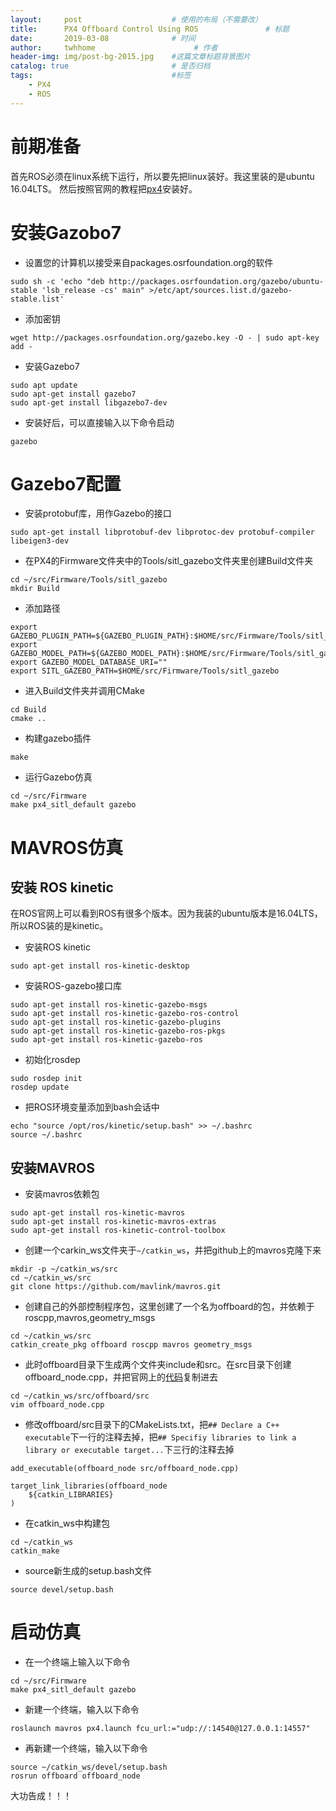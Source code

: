 ```yaml
---
layout:     post                    # 使用的布局（不需要改）
title:      PX4 Offboard Control Using ROS               # 标题 
date:       2019-03-08              # 时间
author:     twhhome                      # 作者
header-img: img/post-bg-2015.jpg    #这篇文章标题背景图片
catalog: true                       # 是否归档
tags:                               #标签
    - PX4
    - ROS
---
```


# 前期准备
首先ROS必须在linux系统下运行，所以要先把linux装好。我这里装的是ubuntu 16.04LTS。
然后按照官网的教程把[px4](https://dev.px4.io/en/setup/dev_env_linux_ubuntu.html)安装好。


# 安装Gazobo7
* 设置您的计算机以接受来自packages.osrfoundation.org的软件
```
sudo sh -c 'echo "deb http://packages.osrfoundation.org/gazebo/ubuntu-stable 'lsb_release -cs' main" >/etc/apt/sources.list.d/gazebo-stable.list'
```
* 添加密钥
```
wget http://packages.osrfoundation.org/gazebo.key -O - | sudo apt-key add -
```
* 安装Gazebo7
```
sudo apt update
sudo apt-get install gazebo7
sudo apt-get install libgazebo7-dev
```
* 安装好后，可以直接输入以下命令启动
```
gazebo
```


# Gazebo7配置
* 安装protobuf库，用作Gazebo的接口
```
sudo apt-get install libprotobuf-dev libprotoc-dev protobuf-compiler libeigen3-dev
```
* 在PX4的Firmware文件夹中的Tools/sitl_gazebo文件夹里创建Build文件夹
```
cd ~/src/Firmware/Tools/sitl_gazebo
mkdir Build
```
* 添加路径
```
export GAZEBO_PLUGIN_PATH=${GAZEBO_PLUGIN_PATH}:$HOME/src/Firmware/Tools/sitl_gazebo/Build
export GAZEBO_MODEL_PATH=${GAZEBO_MODEL_PATH}:$HOME/src/Firmware/Tools/sitl_gazebo/models
export GAZEBO_MODEL_DATABASE_URI=""
export SITL_GAZEBO_PATH=$HOME/src/Firmware/Tools/sitl_gazebo
```
* 进入Build文件夹并调用CMake
```
cd Build
cmake ..
```
* 构建gazebo插件
```
make
```
* 运行Gazebo仿真
```
cd ~/src/Firmware
make px4_sitl_default gazebo
```

# MAVROS仿真
## 安装 ROS kinetic
在ROS官网上可以看到ROS有很多个版本。因为我装的ubuntu版本是16.04LTS，所以ROS装的是kinetic。
* 安装ROS kinetic
```
sudo apt-get install ros-kinetic-desktop
```
* 安装ROS-gazebo接口库
```
sudo apt-get install ros-kinetic-gazebo-msgs
sudo apt-get install ros-kinetic-gazebo-ros-control
sudo apt-get install ros-kinetic-gazebo-plugins
sudo apt-get install ros-kinetic-gazebo-ros-pkgs
sudo apt-get install ros-kinetic-gazebo-ros
```
* 初始化rosdep
```
sudo rosdep init
rosdep update
```
* 把ROS环境变量添加到bash会话中
```
echo "source /opt/ros/kinetic/setup.bash" >> ~/.bashrc
source ~/.bashrc
```
## 安装MAVROS
* 安装mavros依赖包
```
sudo apt-get install ros-kinetic-mavros
sudo apt-get install ros-kinetic-mavros-extras
sudo apt-get install ros-kinetic-control-toolbox
```
* 创建一个carkin_ws文件夹于`~/catkin_ws`，并把github上的mavros克隆下来
```
mkdir -p ~/catkin_ws/src
cd ~/catkin_ws/src
git clone https://github.com/mavlink/mavros.git
```
* 创建自己的外部控制程序包，这里创建了一个名为offboard的包，并依赖于roscpp,mavros,geometry_msgs
```
cd ~/catkin_ws/src
catkin_create_pkg offboard roscpp mavros geometry_msgs
```
* 此时offboard目录下生成两个文件夹include和src。在src目录下创建offboard_node.cpp，并把官网上的[代码](https://dev.px4.io/en/ros/mavros_offboard.html)复制进去
```
cd ~/catkin_ws/src/offboard/src
vim offboard_node.cpp
```
* 修改offboard/src目录下的CMakeLists.txt，把`## Declare a C++ executable`下一行的注释去掉，把`## Specifiy libraries to link a library or executable target...`下三行的注释去掉
```
add_executable(offboard_node src/offboard_node.cpp)

target_link_libraries(offboard_node
    ${catkin_LIBRARIES}
)
```
* 在catkin_ws中构建包
```
cd ~/catkin_ws
catkin_make
```
* source新生成的setup.bash文件
```
source devel/setup.bash
```

# 启动仿真
* 在一个终端上输入以下命令
```
cd ~/src/Firmware
make px4_sitl_default gazebo
```
* 新建一个终端，输入以下命令
```
roslaunch mavros px4.launch fcu_url:="udp://:14540@127.0.0.1:14557"
```
* 再新建一个终端，输入以下命令
```
source ~/catkin_ws/devel/setup.bash
rosrun offboard offboard_node
```
大功告成！！！
